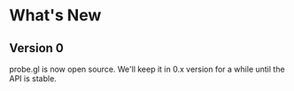 # What's New

## Version 0

probe.gl is now open source. We'll keep it in 0.x version for a while until the API is stable.
